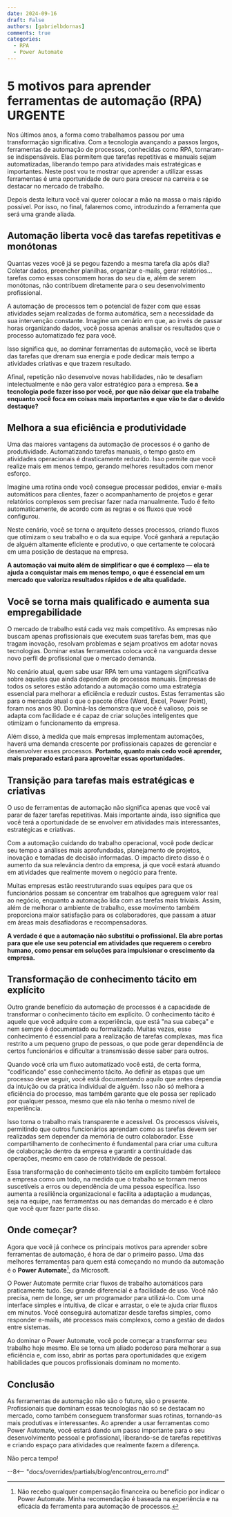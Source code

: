 ```yaml
---
date: 2024-09-16
draft: False
authors: [gabrielbdornas]
comments: true
categories:
  - RPA
  - Power Automate
---
```


# 5 motivos para aprender ferramentas de automação (RPA) URGENTE

Nos últimos anos, a forma como trabalhamos passou por uma transformação significativa.
Com a tecnologia avançando a passos largos, ferramentas de automação de processos, conhecidas como RPA, tornaram-se indispensáveis.
Elas permitem que tarefas repetitivas e manuais sejam automatizadas, liberando tempo para atividades mais estratégicas e importantes.
Neste post vou te mostrar que aprender a utilizar essas ferramentas é uma oportunidade de ouro para crescer na carreira e se destacar no mercado de trabalho.

<!-- more -->

Depois desta leitura você vai querer colocar a mão na massa o mais rápido possível.
Por isso, no final, falaremos como, introduzindo a ferramenta que será uma grande aliada.

## Automação liberta você das tarefas repetitivas e monótonas

Quantas vezes você já se pegou fazendo a mesma tarefa dia após dia? Coletar dados, preencher planilhas, organizar e-mails, gerar relatórios... tarefas como essas consomem horas do seu dia e, além de serem monótonas, não contribuem diretamente para o seu desenvolvimento profissional.

A automação de processos tem o potencial de fazer com que essas atividades sejam realizadas de forma automática, sem a necessidade da sua intervenção constante.
Imagine um cenário em que, ao invés de passar horas organizando dados, você possa apenas analisar os resultados que o processo automatizado fez para você.

Isso significa que, ao dominar ferramentas de automação, você se liberta das tarefas que drenam sua energia e pode dedicar mais tempo a atividades criativas e que trazem resultado.

Afinal, repetição não desenvolve novas habilidades, não te desafiam intelectualmente e não gera valor estratégico para a empresa.
**Se a tecnologia pode fazer isso por você, por que não deixar que ela trabalhe enquanto você foca em coisas mais importantes e que vão te dar o devido destaque?**

## Melhora a sua eficiência e produtividade

Uma das maiores vantagens da automação de processos é o ganho de produtividade.
Automatizando tarefas manuais, o tempo gasto em atividades operacionais é drasticamente reduzido. Isso permite que você realize mais em menos tempo, gerando melhores resultados com menor esforço.

Imagine uma rotina onde você consegue processar pedidos, enviar e-mails automáticos para clientes, fazer o acompanhamento de projetos e gerar relatórios complexos sem precisar fazer nada manualmente.
Tudo é feito automaticamente, de acordo com as regras e os fluxos que você configurou.

Neste cenário, você se torna o arquiteto desses processos, criando fluxos que otimizam o seu trabalho e o da sua equipe.
Você ganhará a reputação de alguém altamente eficiente e produtivo, o que certamente te colocará em uma posição de destaque na empresa.

**A automação vai muito além de simplificar o que é complexo — ela te ajuda a conquistar mais em menos tempo, o que é essencial em um mercado que valoriza resultados rápidos e de alta qualidade.**

## Você se torna mais qualificado e aumenta sua empregabilidade

O mercado de trabalho está cada vez mais competitivo.
As empresas não buscam apenas profissionais que executem suas tarefas bem, mas que tragam inovação, resolvam problemas e sejam proativos em adotar novas tecnologias.
Dominar estas ferramentas coloca você na vanguarda desse novo perfil de profissional que o mercado demanda.

No cenário atual, quem sabe usar RPA tem uma vantagem significativa sobre aqueles que ainda dependem de processos manuais.
Empresas de todos os setores estão adotando a automação como uma estratégia essencial para melhorar a eficiência e reduzir custos.
Estas ferramentas são para o mercado atual o que o pacote ófice (Word, Excel, Power Point), foram nos anos 90.
Dominá-las demonstra que você é valioso, pois se adapta com facilidade e é capaz de criar soluções inteligentes que otimizam o funcionamento da empresa.

Além disso, à medida que mais empresas implementam automações, haverá uma demanda crescente por profissionais capazes de gerenciar e desenvolver esses processos.
**Portanto, quanto mais cedo você aprender, mais preparado estará para aproveitar essas oportunidades.**

## Transição para tarefas mais estratégicas e criativas

O uso de ferramentas de automação não significa apenas que você vai parar de fazer tarefas repetitivas.
Mais importante ainda, isso significa que você terá a oportunidade de se envolver em atividades mais interessantes, estratégicas e criativas.

Com a automação cuidando do trabalho operacional, você pode dedicar seu tempo a análises mais aprofundadas, planejamento de projetos, inovação e tomadas de decisão informadas.
O impacto direto disso é o aumento da sua relevância dentro da empresa, já que você estará atuando em atividades que realmente movem o negócio para frente.

Muitas empresas estão reestruturando suas equipes para que os funcionários possam se concentrar em trabalhos que agreguem valor real ao negócio, enquanto a automação lida com as tarefas mais triviais.
Assim, além de melhorar o ambiente de trabalho, esse movimento também proporciona maior satisfação para os colaboradores, que passam a atuar em áreas mais desafiadoras e recompensadoras.

**A verdade é que a automação não substitui o profissional.
Ela abre portas para que ele use seu potencial em atividades que requerem o cerebro humano, como pensar em soluções para impulsionar o crescimento da empresa.**

## Transformação de conhecimento tácito em explícito

Outro grande benefício da automação de processos é a capacidade de transformar o conhecimento tácito em explícito.
O conhecimento tácito é aquele que você adquire com a experiência, que está "na sua cabeça" e nem sempre é documentado ou formalizado. Muitas vezes, esse conhecimento é essencial para a realização de tarefas complexas, mas fica restrito a um pequeno grupo de pessoas, o que pode gerar dependência de certos funcionários e dificultar a transmissão desse saber para outros.

Quando você cria um fluxo automatizado você está, de certa forma, "codificando" esse conhecimento tácito.
Ao definir as etapas que um processo deve seguir, você está documentando aquilo que antes dependia da intuição ou da prática individual de alguém.
Isso não só melhora a eficiência do processo, mas também garante que ele possa ser replicado por qualquer pessoa, mesmo que ela não tenha o mesmo nível de experiência.

Isso torna o trabalho mais transparente e acessível.
Os processos visíveis, permitindo que outros funcionários aprendam como as tarefas devem ser realizadas sem depender da memória de outro colaborador.
Esse compartilhamento de conhecimento é fundamental para criar uma cultura de colaboração dentro da empresa e garantir a continuidade das operações, mesmo em caso de rotatividade de pessoal.

Essa transformação de conhecimento tácito em explícito também fortalece a empresa como um todo, na medida que o trabalho se tornam menos suscetíveis a erros ou dependência de uma pessoa específica.
Isso aumenta a resiliência organizacional e facilita a adaptação a mudanças, seja na equipe, nas ferramentas ou nas demandas do mercado e é claro que você quer fazer parte disso.

## Onde começar?

Agora que você já conhece os principais motivos para aprender sobre ferramentas de automação, é hora de dar o primeiro passo.
Uma das melhores ferramentas para quem está começando no mundo da automação é o **Power Automate**[^1], da Microsoft.

O Power Automate permite criar fluxos de trabalho automáticos para praticamente tudo.
Seu grande diferencial é a facilidade de uso.
Você não precisa, nem de longe, ser um programador para utilizá-lo.
Com uma interface simples e intuitiva, de clicar e arrastar, o ele te ajuda criar fluxos em minutos.
Você conseguirá automatizar desde tarefas simples, como responder e-mails, até processos mais complexos, como a gestão de dados entre sistemas.

Ao dominar o Power Automate, você pode começar a transformar seu trabalho hoje mesmo.
Ele se torna um aliado poderoso para melhorar a sua eficiência e, com isso, abrir as portas para oportunidades que exigem habilidades que poucos profissionais dominam no momento.

## Conclusão

As ferramentas de automação não são o futuro, são o presente.
Profissionais que dominam essas tecnologias não só se destacam no mercado, como também conseguem transformar suas rotinas, tornando-as mais produtivas e interessantes.
Ao aprender a usar ferramentas como Power Automate, você estará dando um passo importante para o seu desenvolvimento pessoal e profissional, liberando-se de tarefas repetitivas e criando espaço para atividades que realmente fazem a diferença.

Não perca tempo!

--8<-- "docs/overrides/partials/blog/encontrou_erro.md"

[^1]: Não recebo qualquer compensação financeira ou benefício por indicar o Power Automate. Minha recomendação é baseada na experiência e na eficácia da ferramenta para automação de processos.
